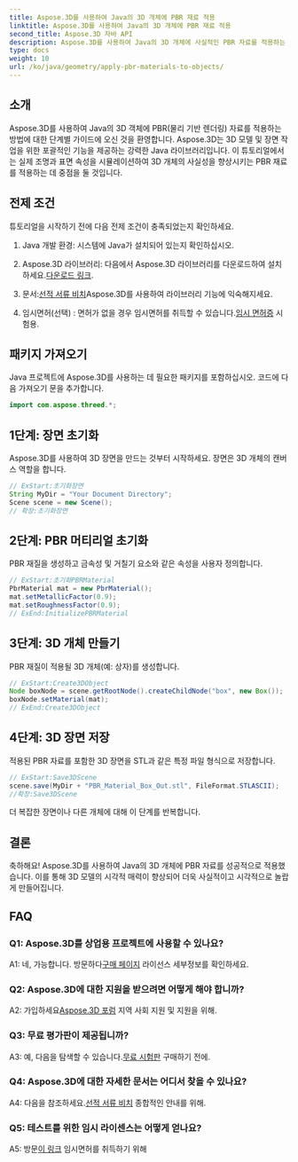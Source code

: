 ```yaml
---
title: Aspose.3D를 사용하여 Java의 3D 개체에 PBR 재료 적용
linktitle: Aspose.3D를 사용하여 Java의 3D 개체에 PBR 재료 적용
second_title: Aspose.3D 자바 API
description: Aspose.3D를 사용하여 Java의 3D 개체에 사실적인 PBR 자료를 적용하는 방법을 알아보세요. 물리 기반 렌더링으로 시각적 품질을 향상시킵니다.
type: docs
weight: 10
url: /ko/java/geometry/apply-pbr-materials-to-objects/
---
```

## 소개

Aspose.3D를 사용하여 Java의 3D 객체에 PBR(물리 기반 렌더링) 자료를 적용하는 방법에 대한 단계별 가이드에 오신 것을 환영합니다. Aspose.3D는 3D 모델 및 장면 작업을 위한 포괄적인 기능을 제공하는 강력한 Java 라이브러리입니다. 이 튜토리얼에서는 실제 조명과 표면 속성을 시뮬레이션하여 3D 개체의 사실성을 향상시키는 PBR 재료를 적용하는 데 중점을 둘 것입니다.

## 전제 조건

튜토리얼을 시작하기 전에 다음 전제 조건이 충족되었는지 확인하세요.

1. Java 개발 환경: 시스템에 Java가 설치되어 있는지 확인하십시오.

2.  Aspose.3D 라이브러리: 다음에서 Aspose.3D 라이브러리를 다운로드하여 설치하세요.[다운로드 링크](https://releases.aspose.com/3d/java/).

3.  문서:[선적 서류 비치](https://reference.aspose.com/3d/java/)Aspose.3D를 사용하여 라이브러리 기능에 익숙해지세요.

4.  임시면허(선택) : 면허가 없을 경우 임시면허를 취득할 수 있습니다.[임시 면허증](https://purchase.aspose.com/temporary-license/) 시험용.

## 패키지 가져오기

Java 프로젝트에 Aspose.3D를 사용하는 데 필요한 패키지를 포함하십시오. 코드에 다음 가져오기 문을 추가합니다.

```java
import com.aspose.threed.*;
```

## 1단계: 장면 초기화

Aspose.3D를 사용하여 3D 장면을 만드는 것부터 시작하세요. 장면은 3D 개체의 캔버스 역할을 합니다.

```java
// ExStart:초기화장면
String MyDir = "Your Document Directory";
Scene scene = new Scene();
// 확장:초기화장면
```

## 2단계: PBR 머티리얼 초기화

PBR 재질을 생성하고 금속성 및 거칠기 요소와 같은 속성을 사용자 정의합니다.

```java
// ExStart:초기화PBRMaterial
PbrMaterial mat = new PbrMaterial();
mat.setMetallicFactor(0.9);
mat.setRoughnessFactor(0.9);
// ExEnd:InitializePBRMaterial
```

## 3단계: 3D 개체 만들기

PBR 재질이 적용될 3D 개체(예: 상자)를 생성합니다.

```java
// ExStart:Create3DObject
Node boxNode = scene.getRootNode().createChildNode("box", new Box());
boxNode.setMaterial(mat);
// ExEnd:Create3DObject
```

## 4단계: 3D 장면 저장

적용된 PBR 자료를 포함한 3D 장면을 STL과 같은 특정 파일 형식으로 저장합니다.

```java
// ExStart:Save3DScene
scene.save(MyDir + "PBR_Material_Box_Out.stl", FileFormat.STLASCII);
//확장:Save3DScene
```

더 복잡한 장면이나 다른 개체에 대해 이 단계를 반복합니다.

## 결론

축하해요! Aspose.3D를 사용하여 Java의 3D 개체에 PBR 자료를 성공적으로 적용했습니다. 이를 통해 3D 모델의 시각적 매력이 향상되어 더욱 사실적이고 시각적으로 놀랍게 만들어집니다.

## FAQ

### Q1: Aspose.3D를 상업용 프로젝트에 사용할 수 있나요?

 A1: 네, 가능합니다. 방문하다[구매 페이지](https://purchase.aspose.com/buy) 라이선스 세부정보를 확인하세요.

### Q2: Aspose.3D에 대한 지원을 받으려면 어떻게 해야 합니까?

 A2: 가입하세요[Aspose.3D 포럼](https://forum.aspose.com/c/3d/18) 지역 사회 지원 및 지원을 위해.

### Q3: 무료 평가판이 제공됩니까?

 A3: 예, 다음을 탐색할 수 있습니다.[무료 시험판](https://releases.aspose.com/) 구매하기 전에.

### Q4: Aspose.3D에 대한 자세한 문서는 어디서 찾을 수 있나요?

 A4: 다음을 참조하세요.[선적 서류 비치](https://reference.aspose.com/3d/java/) 종합적인 안내를 위해.

### Q5: 테스트를 위한 임시 라이센스는 어떻게 얻나요?

 A5: 방문[이 링크](https://purchase.aspose.com/temporary-license/) 임시면허를 취득하기 위해